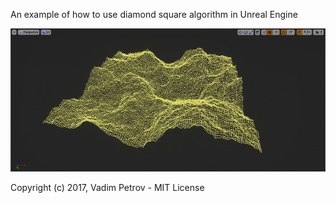 An example of how to use diamond square algorithm in Unreal Engine

![diamond-square](https://github.com/VadimDev/Unreal-Engine-diamond-square-algorithm/blob/master/screenshot.jpg)

Copyright (c) 2017, Vadim Petrov - MIT License
